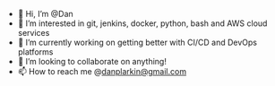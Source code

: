 - 👋 Hi, I’m @Dan
- 👀 I’m interested in git, jenkins, docker, python, bash and AWS cloud services
- 🌱 I’m currently working on getting better with CI/CD and DevOps platforms
- 💞️ I’m looking to collaborate on anything!
- 📫 How to reach me @danplarkin@gmail.com

<!---
danplarkin/danplarkin is a ✨ special ✨ repository because its `README.md` (this file) appears on your GitHub profile.
You can click the Preview link to take a look at your changes.
--->

